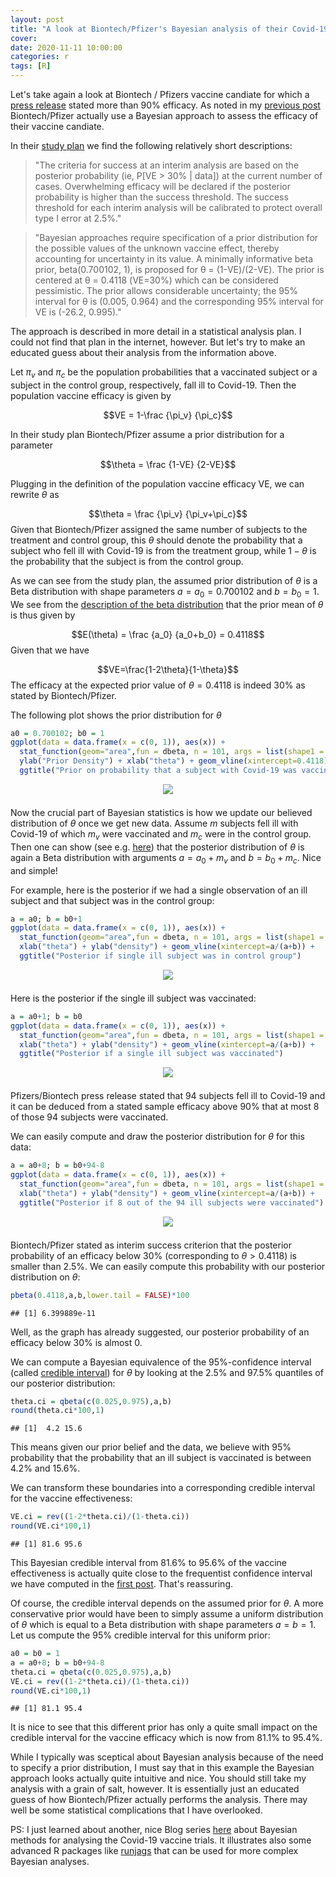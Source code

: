 ```yaml
---
layout: post
title: "A look at Biontech/Pfizer's Bayesian analysis of their Covid-19 vaccine trial"
cover: 
date: 2020-11-11 10:00:00
categories: r
tags: [R]
---
```


Let's take again a look at Biontech / Pfizers vaccine candiate for which a [press release](https://investors.biontech.de/news-releases/news-release-details/pfizer-and-biontech-announce-vaccine-candidate-against-covid-19) stated more than 90% efficacy. As noted in my [previous post](http://skranz.github.io/r/2020/11/10/CovidVaccine.html) Biontech/Pfizer actually use a Bayesian approach to assess the efficacy of their vaccine candiate.

In their [study plan]((https://pfe-pfizercom-d8-prod.s3.amazonaws.com/2020-09/C4591001_Clinical_Protocol.pdf#page=102)) we find the following relatively short descriptions:

> "The criteria for success at an interim analysis are based on the posterior probability (ie, P[VE &gt; 30% | data]) at the current number of cases. Overwhelming efficacy will be declared if the posterior probability is higher than the success threshold. The success threshold for each interim analysis will be calibrated to protect overall type I error at 2.5%."

> "Bayesian approaches require specification of a prior distribution for the possible values of the unknown vaccine effect, thereby accounting for uncertainty in its value. A minimally informative beta prior, beta(0.700102, 1), is proposed for θ = (1-VE)/(2-VE). The prior is centered at θ = 0.4118 (VE=30%) which can be considered pessimistic. The prior allows considerable uncertainty; the 95% interval for θ is (0.005, 0.964) and the corresponding 95% interval for VE is (-26.2, 0.995)."

The approach is described in more detail in a statistical analysis plan. I could not find that plan in the internet, however. But let's try to make an educated guess about their analysis from the information above. 

Let $\pi_v$ and $\pi_c$ be the population probabilities that a vaccinated subject or a subject in the control group, respectively, fall ill to Covid-19. Then the population vaccine efficacy is given by

$$VE = 1-\frac {\pi_v} {\pi_c}$$

In their study plan Biontech/Pfizer assume a prior distribution for a parameter

$$\theta = \frac {1-VE} {2-VE}$$

Plugging in the definition of the population vaccine efficacy VE, we can rewrite $\theta$ as

$$\theta = \frac {\pi_v} {\pi_v+\pi_c}$$
Given that Biontech/Pfizer assigned the same number of subjects to the treatment and control group, this $\theta$ should denote the probability that a subject who fell ill with Covid-19 is from the treatment group, while $1-\theta$ is the probability that the subject is from the control group.

As we can see from the study plan, the assumed prior distribution of $\theta$ is a Beta distribution with shape parameters $a=a_0=0.700102$ and $b=b_0=1$. We see from the [description of the beta distribution](https://en.wikipedia.org/wiki/Beta_distribution) that the prior mean of $\theta$ is thus given by

$$E(\theta) = \frac {a_0}  {a_0+b_0} = 0.4118$$
Given that we have

$$VE=\frac{1-2\theta}{1-\theta}$$
The efficacy at the expected prior value of $\theta=0.4118$ is indeed 30% as stated by Biontech/Pfizer.

The following plot shows the prior distribution for $\theta$

```r
a0 = 0.700102; b0 = 1
ggplot(data = data.frame(x = c(0, 1)), aes(x)) +
  stat_function(geom="area",fun = dbeta, n = 101, args = list(shape1 = a0, shape2 = b0), col="blue", fill="blue", alpha=0.5) +
  ylab("Prior Density") + xlab("theta") + geom_vline(xintercept=0.4118)+
  ggtitle("Prior on probability that a subject with Covid-19 was vaccinated")
```

<center>
<img src="http://skranz.github.io/images/covid/prior.png" style="max-width: 100%; margin-bottom: 0.5em;">
</center>

Now the crucial part of Bayesian statistics is how we update our believed distribution of $\theta$ once we get new data. Assume $m$ subjects fell ill with Covid-19 of which $m_v$ were vaccinated and $m_c$ were in the control group. Then one can show (see e.g. [here](https://ocw.mit.edu/courses/mathematics/18-05-introduction-to-probability-and-statistics-spring-2014/readings/MIT18_05S14_Reading14a.pdf)) that the posterior distribution of $\theta$ is again a Beta distribution with arguments $a=a_0+m_v$ and $b=b_0+m_c$. Nice and simple!

For example, here is the posterior if we had a single observation of an ill subject and that subject was in the control group:


```r
a = a0; b = b0+1
ggplot(data = data.frame(x = c(0, 1)), aes(x)) +
  stat_function(geom="area",fun = dbeta, n = 101, args = list(shape1 = a, shape2 = b), col="blue", fill="blue", alpha=0.5) +
  xlab("theta") + ylab("density") + geom_vline(xintercept=a/(a+b)) +
  ggtitle("Posterior if single ill subject was in control group")
```

<center>
<img src="http://skranz.github.io/images/covid/posterior1.png" style="max-width: 100%; margin-bottom: 0.5em;">
</center>

Here is the posterior if the single ill subject was vaccinated:


```r
a = a0+1; b = b0
ggplot(data = data.frame(x = c(0, 1)), aes(x)) +
  stat_function(geom="area",fun = dbeta, n = 101, args = list(shape1 = a, shape2 = b), col="blue", fill="blue", alpha=0.5) +
  xlab("theta") + ylab("density") + geom_vline(xintercept=a/(a+b)) +
  ggtitle("Posterior if a single ill subject was vaccinated")
```

<center>
<img src="http://skranz.github.io/images/covid/posterior2.png" style="max-width: 100%; margin-bottom: 0.5em;">
</center>

Pfizers/Biontech press release stated that 94 subjects fell ill to Covid-19 and it can be deduced from a stated sample efficacy above 90% that at most 8 of those 94 subjects were vaccinated.

We can easily compute and draw the posterior distribution for $\theta$ for this data:


```r
a = a0+8; b = b0+94-8
ggplot(data = data.frame(x = c(0, 1)), aes(x)) +
  stat_function(geom="area",fun = dbeta, n = 101, args = list(shape1 = a, shape2 = b), col="blue", fill="blue", alpha=0.5) +
  xlab("theta") + ylab("density") + geom_vline(xintercept=a/(a+b)) +
  ggtitle("Posterior if 8 out of the 94 ill subjects were vaccinated")
```

<center>
<img src="http://skranz.github.io/images/covid/posterior3.png" style="max-width: 100%; margin-bottom: 0.5em;">
</center>

Biontech/Pfizer stated as interim success criterion that the posterior probability of an efficacy below 30% (corresponding to $\theta > 0.4118$) is smaller than 2.5%. We can easily compute this probability with our posterior distribution on $\theta$:


```r
pbeta(0.4118,a,b,lower.tail = FALSE)*100
```

```
## [1] 6.399889e-11
```

Well, as the graph has already suggested, our posterior probability of an efficacy below 30% is almost 0.

We can compute a Bayesian equivalence of the 95%-confidence interval (called [credible interval](https://en.wikipedia.org/wiki/Credible_interval)) for $\theta$ by looking at the 2.5% and 97.5% quantiles of our posterior distribution:


```r
theta.ci = qbeta(c(0.025,0.975),a,b)
round(theta.ci*100,1)
```

```
## [1]  4.2 15.6
```

This means given our prior belief and the data, we believe with 95% probability that the probability that an ill subject is vaccinated is between 4.2% and 15.6%.

We can transform these boundaries into a corresponding credible interval for the vaccine effectiveness:


```r
VE.ci = rev((1-2*theta.ci)/(1-theta.ci))
round(VE.ci*100,1)
```

```
## [1] 81.6 95.6
```

This Bayesian credible interval from 81.6% to 95.6% of the vaccine effectiveness is actually quite close to the frequentist confidence interval we have computed in the [first post](http://skranz.github.io/r/2020/11/10/CovidVaccine.html). That's reassuring.

Of course, the credible interval depends on the assumed prior for $\theta$. A more conservative prior would have been to simply assume a uniform distribution of $\theta$ which is equal to a Beta distribution with shape parameters $a=b=1$. Let us compute the 95% credible interval for this uniform prior:


```r
a0 = b0 = 1
a = a0+8; b = b0+94-8
theta.ci = qbeta(c(0.025,0.975),a,b)
VE.ci = rev((1-2*theta.ci)/(1-theta.ci))
round(VE.ci*100,1)
```

```
## [1] 81.1 95.4
```

It is nice to see that this different prior has only a quite small impact on the credible interval for the vaccine efficacy which is now from 81.1% to 95.4%.

While I typically was sceptical about Bayesian analysis because of the need to specify a prior distribution, I must say that in this example the Bayesian approach looks actually quite intuitive and nice. You should still take my analysis with a grain of salt, however. It is essentially just an educated guess of how Biontech/Pfizer actually performs the analysis. There may well be some statistical complications that I have overlooked.

PS: I just learned about another, nice Blog series [here](https://ibecav.netlify.app/post/warpspeed-confidence-what-is-credible/) about Bayesian methods for analysing the Covid-19 vaccine trials. It illustrates also some advanced R packages like [runjags](https://cran.r-project.org/web/packages/runjags/index.html) that can be used for more complex Bayesian analyses.


